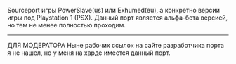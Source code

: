 Sourceport игры PowerSlave(us) или Exhumed(eu), а конкретно версии игры под Playstation 1 (PSX). Данный порт является альфа-бета версией, но тем не менее полностью проходим. 


*****
ДЛЯ МОДЕРАТОРА
Ныне рабочих ссылок на сайте разработчика порта я не нашел, но у меня на харде имеется данный порт.